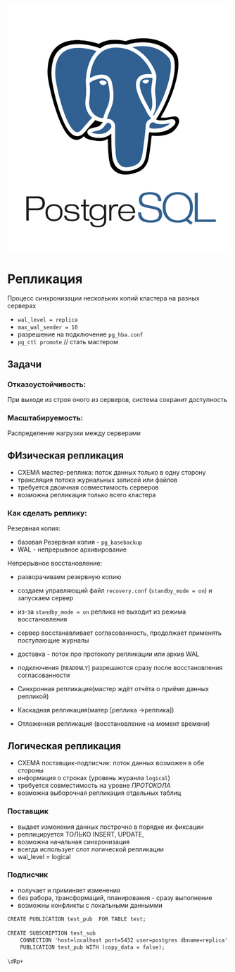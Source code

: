 ![PostgreSQL](../../img/postgresql.png)

# Репликация  
Процесс синхронизации нескольких копий кластера на разных серверах


* `wal_level = replica`
* `max_wal_sender = 10`
* разрешение на подключение `pg_hba.conf`
* `pg_ctl promote` // стать мастером


## Задачи

### Отказоустойчивость:   
При выходе из строя оного из серверов, система сохранит доступность

### Масштабируемость:  
Распределение нагрузки между серверами


## ФИзическая репликация

* СХЕМА мастер-реплика: поток данных только в одну сторону
* трансляция потока журнальных записей или файлов
* требуется двоичная совместимость серверов
* возможна репликация только всего кластера

### Как сделать реплику:

Резервная копия:  
 * базовая Резервная копия - `pg_basebackup`
 * WAL - непрерывное архивирование

Непрерывное восстановление:  
* разворачиваем резервную копию
* создаем управляющий файл `recovery.conf` (`standby_mode = on`) и запускаем сервер
* из-за `standby_mode = on` реплика не выходит из режима восстановления
* сервер восстанавливает согласованность, продолжает применять поступающие журналы 
* доставка - поток про протоколу репликации или архив WAL
* подключения (`READONLY`) разрешаются сразу после восстановления согласованности



* Синхронная репликация(мастер ждёт отчёта о приёме данных репликой)
* Каскадная репликация(матер [реплика ->реплика])
* Отложенная репликация (восстановление на момент времени)






## Логическая репликация
* СХЕМА поставщик-подписчик: поток данных возможен в обе стороны
* информация о строках (уровень журанла `logical`)
* требуется совместимость на уровне *ПРОТОКОЛА*
* возможна выборочная репликация отдельных таблиц


### Поставщик
* выдает изменения данных построчно в порядке их фиксации
* реплицируется ТОЛЬКО INSERT, UPDATE,
* возможна начальная синхронизация
* всегда использует слот логической репликации
* wal_level = logical

### Подписчик
* получает и приминяет изменения
* без рабора, трансформаций, планирования - сразу выполнение
* возможны конфликты с локальными даннымми

```
CREATE PUBLICATION test_pub  FOR TABLE test;

CREATE SUBSCRIPTION test_sub
    CONNECTION 'host=localhost port=5432 user=postgres dbname=replica' 
    PUBLICATION test_pub WITH (copy_data = false);

\dRp+
```
